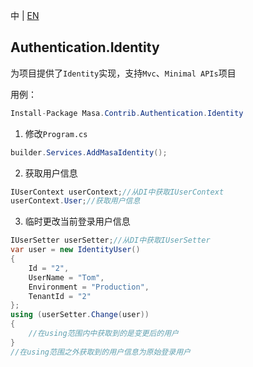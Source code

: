 中 | [EN](README.md)

## Authentication.Identity

为项目提供了`Identity`实现，支持`Mvc`、`Minimal APIs`项目

用例：

``` C#
Install-Package Masa.Contrib.Authentication.Identity
```

1. 修改`Program.cs`

``` C#
builder.Services.AddMasaIdentity();
```

2. 获取用户信息

``` C#
IUserContext userContext;//从DI中获取IUserContext
userContext.User;//获取用户信息
```

3. 临时更改当前登录用户信息

``` C#
IUserSetter userSetter;//从DI中获取IUserSetter
var user = new IdentityUser()
{
    Id = "2",
    UserName = "Tom",
    Environment = "Production",
    TenantId = "2"
};
using (userSetter.Change(user))
{
    //在using范围内中获取到的是变更后的用户
}
//在using范围之外获取到的用户信息为原始登录用户
```